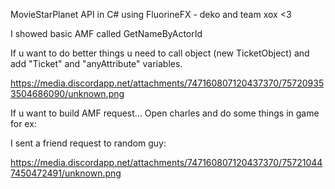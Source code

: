 MovieStarPlanet API in C# using FluorineFX - deko and team xox <3



I showed basic AMF called GetNameByActorId
 
If u want to do better things u need to call object (new TicketObject) and add "Ticket" and "anyAttribute" variables.


https://media.discordapp.net/attachments/747160807120437370/757209353504686090/unknown.png





If u want to build AMF request... Open charles and do some things in game for ex:

I sent a friend request to random guy:

https://media.discordapp.net/attachments/747160807120437370/757210447450472491/unknown.png
